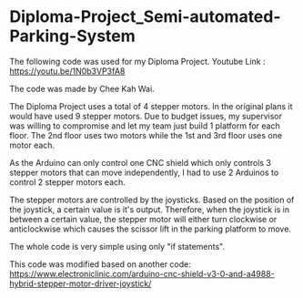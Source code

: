 # Diploma-Project_Semi-automated-Parking-System
The following code was used for my Diploma Project. Youtube Link : https://youtu.be/1N0b3VP3fA8

The code was made by Chee Kah Wai.

The Diploma Project uses a total of 4 stepper motors. In the original plans it would have used 9 stepper motors. Due to budget issues, my supervisor was willing to compromise and let my team just build 1 platform for each floor. The 2nd floor uses two motors while the 1st and 3rd floor uses one motor each. 

As the Arduino can only control one CNC shield which only controls 3 stepper motors that can move independently, I had to use 2 Arduinos to control 2 stepper motors each.

The stepper motors are controlled by the joysticks. Based on the position of the joystick, a certain value is it's output. Therefore, when the joystick is in between a certain value, the stepper motor will either turn clockwise or anticlockwise which causes the scissor lift in the parking platform to move. 

The whole code is very simple using only "if statements".

This code was modified based on another code: https://www.electroniclinic.com/arduino-cnc-shield-v3-0-and-a4988-hybrid-stepper-motor-driver-joystick/

